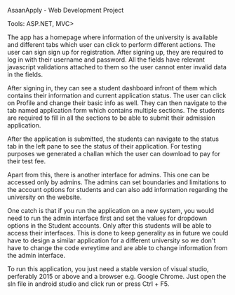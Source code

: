 AsaanApply - Web Development Project

Tools: ASP.NET, MVC>

The app has a homepage where information of the university is available and different tabs which user can click to perform different actions.
The user can sign sign up for registration.
After signing up, they are required to log in with their username and password.
All the fields have relevant javascript validations attached to them so the user cannot enter invalid data in the fields.

After signing in, they can see a student dashboard infront of them which contains their information and current application status. The user can click on Profile and change their basic info as well.
They can then navigate to the tab named application form which contains multiple sections. The students are required to fill in all the sections to be able to submit their admission application.

After the application is submitted, the students can navigate to the status tab in the left pane to see the status of their application. For testing purposes we generated a challan which the user can download to pay for their test fee.

Apart from this, there is another interface for admins. This one can be accessed only by admins.
The admins can set boundaries and limitations to the account options for students and can also add information regarding the university on the website.

One catch is that if you run the application on a new system, you would need to run the admin interface first and set the values for dropdown options in the Student accounts.
Only after this students will be able to access their interfaces. This is done to keep generality as in future we could have to design a similar application for a different university so we don't have to change the code evreytime and are able to change information from the admin interface.

To run this application, you just need a stable version of visual studio, perferably 2015 or above and a browser e.g. Google Chrome. Just open the sln file in android studio and click run or press Ctrl + F5.

